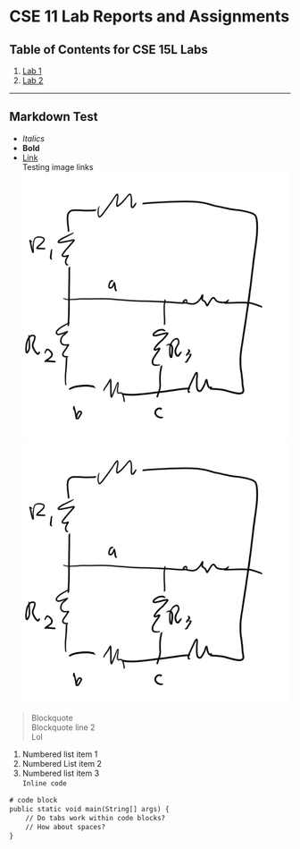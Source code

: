# CSE 11 Lab Reports and Assignments
## Table of Contents for CSE 15L Labs
1. [Lab 1](/cse15l-lab-reports/report-lab1)  
2. [Lab 2](/cse15l-lab-reports/report-lab2)

---  
## Markdown Test
* _Italics_  
* __Bold__  
* [Link](https://google.com)  
Testing image links  
![Image](https://raw.githubusercontent.com/ryan-s-lee/cse15l-lab-reports/main/docs/assets/images/Wires.png)  
![Image](assets/images/Wires.png)  

> Blockquote  
> Blockquote line 2  
> Lol   

1. Numbered list item 1  
2. Numbered List item 2  
3. Numbered list item 3  
`Inline code`  
```
# code block  
public static void main(String[] args) {  
	// Do tabs work within code blocks?  
    // How about spaces?  
}
```
